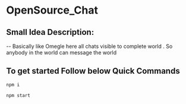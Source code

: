 # OpenSource_Chat
## Small Idea Description:
-- Basically like Omegle here all chats visible to complete world . So anybody in the world can message the world

## To get started Follow below Quick Commands

```bash
npm i
```


```bash
npm start
```


